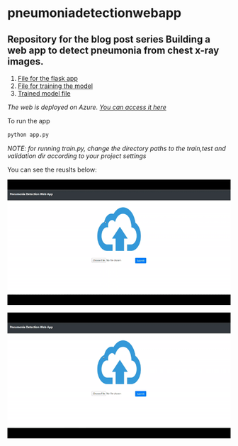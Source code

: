 # pneumoniadetectionwebapp

## Repository for the blog post series Building a web app to detect pneumonia from chest x-ray images.

1. [File for the flask app](https://github.com/anuj2110/pneumoniadetectionwebapp/blob/master/app.py)
2. [File for training the model](https://github.com/anuj2110/pneumoniadetectionwebapp/blob/master/train.py)
3. [Trained model file](https://github.com/anuj2110/pneumoniadetectionwebapp/blob/master/model.h5)

*The web is deployed on Azure. [You can access it here](https://pneumoniawebapp.azurewebsites.net/)*

To run the app
```python
python app.py
```
*NOTE: for running train.py, change the directory paths to the train,test and validation dir according to your project settings*

You can see the reuslts below:


![alt-text](https://github.com/anuj2110/pneumoniadetectionwebapp/blob/master/demo1.gif)


![alt-text](https://github.com/anuj2110/pneumoniadetectionwebapp/blob/master/demo.gif)
